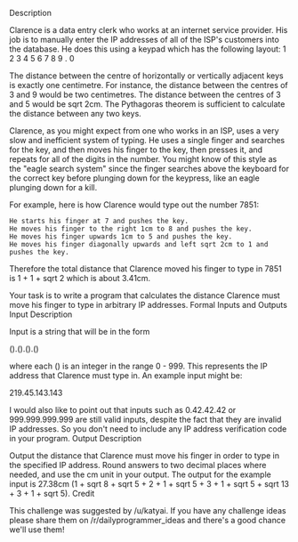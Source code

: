 Description

Clarence is a data entry clerk who works at an internet service provider. His job is to manually enter the IP addresses of all of the ISP's customers into the database. He does this using a keypad which has the following layout:
1 	2 	3
4 	5 	6
7 	8 	9
. 	0 	

The distance between the centre of horizontally or vertically adjacent keys is exactly one centimetre. For instance, the distance between the centres of 3 and 9 would be two centimetres. The distance between the centres of 3 and 5 would be sqrt 2cm. The Pythagoras theorem is sufficient to calculate the distance between any two keys.

Clarence, as you might expect from one who works in an ISP, uses a very slow and inefficient system of typing. He uses a single finger and searches for the key, and then moves his finger to the key, then presses it, and repeats for all of the digits in the number. You might know of this style as the "eagle search system" since the finger searches above the keyboard for the correct key before plunging down for the keypress, like an eagle plunging down for a kill.

For example, here is how Clarence would type out the number 7851:

    He starts his finger at 7 and pushes the key.
    He moves his finger to the right 1cm to 8 and pushes the key.
    He moves his finger upwards 1cm to 5 and pushes the key.
    He moves his finger diagonally upwards and left sqrt 2cm to 1 and pushes the key.

Therefore the total distance that Clarence moved his finger to type in 7851 is 1 + 1 + sqrt 2 which is about 3.41cm.

Your task is to write a program that calculates the distance Clarence must move his finger to type in arbitrary IP addresses.
Formal Inputs and Outputs
Input Description

Input is a string that will be in the form

().().().()

where each () is an integer in the range 0 - 999. This represents the IP address that Clarence must type in. An example input might be:

219.45.143.143

I would also like to point out that inputs such as 0.42.42.42 or 999.999.999.999 are still valid inputs, despite the fact that they are invalid IP addresses. So you don't need to include any IP address verification code in your program.
Output Description

Output the distance that Clarence must move his finger in order to type in the specified IP address. Round answers to two decimal places where needed, and use the cm unit in your output. The output for the example input is 27.38cm (1 + sqrt 8 + sqrt 5 + 2 + 1 + sqrt 5 + 3 + 1 + sqrt 5 + sqrt 13 + 3 + 1 + sqrt 5).
Credit

This challenge was suggested by /u/katyai. If you have any challenge ideas please share them on /r/dailyprogrammer_ideas and there's a good chance we'll use them!
